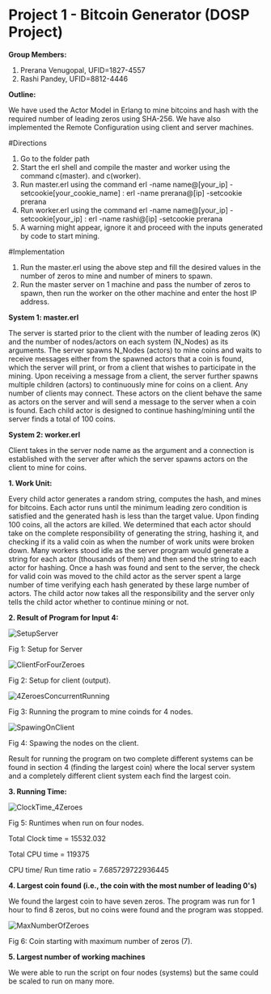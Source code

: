 # Project 1 - Bitcoin Generator (DOSP Project)

**Group Members:**
  1. Prerana Venugopal, UFID=1827-4557
  2. Rashi Pandey, UFID=8812-4446

**Outline:**
  
 We have used the Actor Model in Erlang to mine bitcoins and hash with the required number of leading zeros using SHA-256. We have also implemented the Remote Configuration using client and server machines.

#Directions

1.	Go to the folder path
2.	Start the erl shell and compile the master and worker using the command c(master). and c(worker).
3.	Run master.erl using the command erl -name name@[your_ip] -setcookie[your_cookie_name] : erl -name prerana@[ip] -setcookie prerana
4.	Run worker.erl using the command erl -name name@[your_ip] -setcookie[your_ip] : erl -name rashi@[ip] -setcookie prerana
5.	A warning might appear, ignore it and proceed with the inputs generated by code to start mining.

#Implementation

1.	Run the master.erl using the above step and fill the desired values in the number of zeros to mine and number of miners to spawn.
2.	Run the master server on 1 machine and pass the number of zeros to spawn, then run the worker on the other machine and enter the host IP address.

 
**System 1: master.erl**
  
  The server is started prior to the client with the number of leading zeros (K) and the number of nodes/actors on each system (N_Nodes) as its arguments.
The server spawns N_Nodes (actors) to mine coins and waits to receive messages either from the spawned actors that a coin is found, which the server will print, or from a client that wishes to participate in the mining.
Upon receiving a message from a client, the server further spawns multiple children (actors) to continuously mine for coins on a client. Any number of clients may connect. These actors on the client behave the same as actors on the server and will send a message to the server when a coin is found.
Each child actor is designed to continue hashing/mining until the server finds a total of 100 coins.

**System 2: worker.erl**
  
  Client takes in the server node name as the argument and a connection is established with the server after which the server spawns actors on the client to mine for coins.

**1. Work Unit:**
  
  Every child actor generates a random string, computes the hash, and mines for bitcoins. Each actor runs until the minimum leading zero condition is satisfied and the generated hash is less than the target value. Upon finding 100 coins, all the actors are killed. We determined that each actor should take on the complete responsibility of generating the string, hashing it, and checking if its a valid coin as when the number of work units were broken down. Many workers stood idle as the server program would generate a string for each actor (thousands of them) and then send the string to each actor for hashing. Once a hash was found and sent to the server, the check for valid coin was moved to the child actor as the server spent a large number of time verifying each hash generated by these large number of actors. The child actor now takes all the responsibility and the server only tells the child actor whether to continue mining or not.

**2. Result of Program for Input 4:**

![SetupServer](https://user-images.githubusercontent.com/37626340/192125728-5e3cdfd7-2c30-4403-8244-c190bf7c084a.png)

Fig 1: Setup for Server

![ClientForFourZeroes](https://user-images.githubusercontent.com/37626340/192125732-07656b00-c745-4f67-9300-184f818e8ef4.png)

Fig 2: Setup for client (output).

![4ZeroesConcurrentRunning](https://user-images.githubusercontent.com/37626340/192125741-8f2c7f48-b10f-4fb8-87b8-fb6d96f831d6.png)

Fig 3: Running the program to mine coinds for 4 nodes.

![SpawingOnClient](https://user-images.githubusercontent.com/37626340/192125742-3c083352-7120-4176-9ef6-2daf51246c5f.jpg)

Fig 4: Spawing the nodes on the client.

Result for running the program on two complete different systems can be found in section 4 (finding the largest coin) where the local server system and a completely different client system each find the largest coin.


**3. Running Time:**

![ClockTime_4Zeroes](https://user-images.githubusercontent.com/37626340/192125746-e82072f1-c5b3-45b0-a0a0-444c482a5a14.png)

Fig 5: Runtimes when run on four nodes.
  
  Total Clock time  = 15532.032
  
  Total CPU time = 119375
  
  CPU time/ Run time ratio =  7.685729722936445
  

**4. Largest coin found (i.e., the coin with the most number of leading 0's)**
  
  We found the largest coin to have seven zeros. The program was run for 1 hour to find 8 zeros, but no coins were found and the program was stopped.

![MaxNumberOfZeroes](https://user-images.githubusercontent.com/37626340/192125773-546f355e-61b2-4b21-9e94-1440c9fd851e.png)

Fig 6: Coin starting with maximum number of  zeros (7).

**5. Largest number of working machines**
  
  We were able to run the script on four nodes (systems) but the same could be scaled to run on many more.
  

